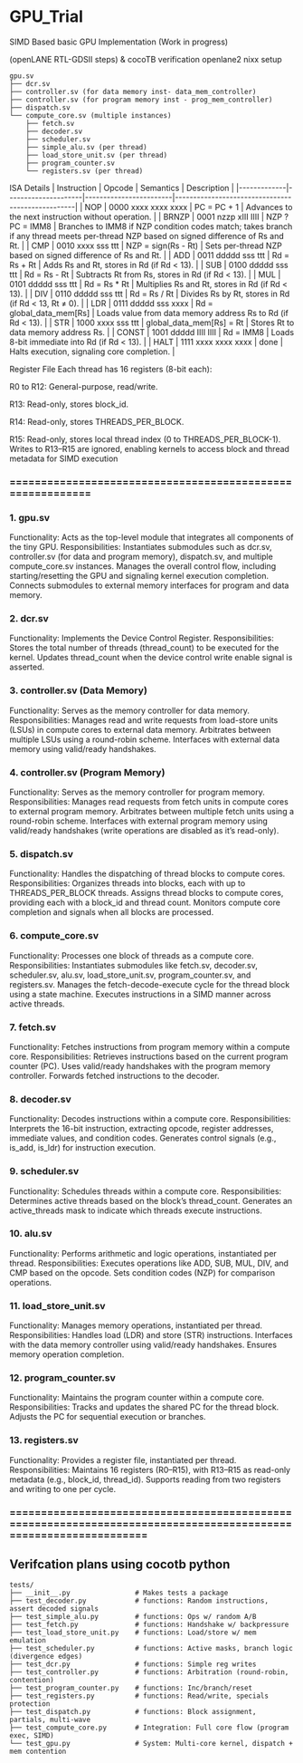 # GPU_Trial
SIMD Based basic GPU Implementation  (Work in progress)

(openLANE RTL-GDSII steps) & cocoTB verification
openlane2 nixx setup
```
gpu.sv
├── dcr.sv
├── controller.sv (for data memory inst- data_mem_controller)
├── controller.sv (for program memory inst - prog_mem_controller)
├── dispatch.sv
└── compute_core.sv (multiple instances)
    ├── fetch.sv
    ├── decoder.sv
    ├── scheduler.sv
    ├── simple_alu.sv (per thread)
    ├── load_store_unit.sv (per thread)
    ├── program_counter.sv
    └── registers.sv (per thread)
```

ISA Details
| Instruction | Opcode              | Semantics              | Description                                      |
|-------------|---------------------|------------------------|--------------------------------------------------|
| NOP         | 0000 xxxx xxxx xxxx | PC = PC + 1           | Advances to the next instruction without operation. |
| BRNZP       | 0001 nzzp xIII IIII | NZP ? PC = IMM8       | Branches to IMM8 if NZP condition codes match; takes branch if any thread meets per-thread NZP based on signed difference of Rs and Rt. |
| CMP         | 0010 xxxx sss ttt   | NZP = sign(Rs - Rt)   | Sets per-thread NZP based on signed difference of Rs and Rt. |
| ADD         | 0011 ddddd sss ttt  | Rd = Rs + Rt          | Adds Rs and Rt, stores in Rd (if Rd < 13).       |
| SUB         | 0100 ddddd sss ttt  | Rd = Rs - Rt          | Subtracts Rt from Rs, stores in Rd (if Rd < 13). |
| MUL         | 0101 ddddd sss ttt  | Rd = Rs * Rt          | Multiplies Rs and Rt, stores in Rd (if Rd < 13). |
| DIV         | 0110 ddddd sss ttt  | Rd = Rs / Rt          | Divides Rs by Rt, stores in Rd (if Rd < 13, Rt ≠ 0). |
| LDR         | 0111 ddddd sss xxxx | Rd = global_data_mem[Rs] | Loads value from data memory address Rs to Rd (if Rd < 13). |
| STR         | 1000 xxxx sss ttt   | global_data_mem[Rs] = Rt | Stores Rt to data memory address Rs.            |
| CONST       | 1001 ddddd IIII IIII | Rd = IMM8            | Loads 8-bit immediate into Rd (if Rd < 13).     |
| HALT        | 1111 xxxx xxxx xxxx | done                  | Halts execution, signaling core completion.     |

Register File
Each thread has 16 registers (8-bit each):

R0 to R12: General-purpose, read/write.

R13: Read-only, stores block_id.

R14: Read-only, stores THREADS_PER_BLOCK.

R15: Read-only, stores local thread index (0 to THREADS_PER_BLOCK-1). Writes to R13–R15 are ignored, enabling kernels to access block and thread metadata for SIMD execution
### ==========================================================

### 1. gpu.sv
Functionality: Acts as the top-level module that integrates all components of the tiny GPU.
Responsibilities:
Instantiates submodules such as dcr.sv, controller.sv (for data and program memory), dispatch.sv, and multiple compute_core.sv instances.
Manages the overall control flow, including starting/resetting the GPU and signaling kernel execution completion.
Connects submodules to external memory interfaces for program and data memory.

### 2. dcr.sv
Functionality: Implements the Device Control Register.
Responsibilities:
Stores the total number of threads (thread_count) to be executed for the kernel.
Updates thread_count when the device control write enable signal is asserted.

### 3. controller.sv (Data Memory)
Functionality: Serves as the memory controller for data memory.
Responsibilities:
Manages read and write requests from load-store units (LSUs) in compute cores to external data memory.
Arbitrates between multiple LSUs using a round-robin scheme.
Interfaces with external data memory using valid/ready handshakes.

### 4. controller.sv (Program Memory)
Functionality: Serves as the memory controller for program memory.
Responsibilities:
Manages read requests from fetch units in compute cores to external program memory.
Arbitrates between multiple fetch units using a round-robin scheme.
Interfaces with external program memory using valid/ready handshakes (write operations are disabled as it’s read-only).

### 5. dispatch.sv
Functionality: Handles the dispatching of thread blocks to compute cores.
Responsibilities:
Organizes threads into blocks, each with up to THREADS_PER_BLOCK threads.
Assigns thread blocks to compute cores, providing each with a block_id and thread count.
Monitors compute core completion and signals when all blocks are processed.

### 6. compute_core.sv
Functionality: Processes one block of threads as a compute core.
Responsibilities:
Instantiates submodules like fetch.sv, decoder.sv, scheduler.sv, alu.sv, load_store_unit.sv, program_counter.sv, and registers.sv.
Manages the fetch-decode-execute cycle for the thread block using a state machine.
Executes instructions in a SIMD manner across active threads.

### 7. fetch.sv
Functionality: Fetches instructions from program memory within a compute core.
Responsibilities:
Retrieves instructions based on the current program counter (PC).
Uses valid/ready handshakes with the program memory controller.
Forwards fetched instructions to the decoder.

### 8. decoder.sv
Functionality: Decodes instructions within a compute core.
Responsibilities:
Interprets the 16-bit instruction, extracting opcode, register addresses, immediate values, and condition codes.
Generates control signals (e.g., is_add, is_ldr) for instruction execution.

### 9. scheduler.sv
Functionality: Schedules threads within a compute core.
Responsibilities:
Determines active threads based on the block’s thread_count.
Generates an active_threads mask to indicate which threads execute instructions.

### 10. alu.sv
Functionality: Performs arithmetic and logic operations, instantiated per thread.
Responsibilities:
Executes operations like ADD, SUB, MUL, DIV, and CMP based on the opcode.
Sets condition codes (NZP) for comparison operations.

### 11. load_store_unit.sv
Functionality: Manages memory operations, instantiated per thread.
Responsibilities:
Handles load (LDR) and store (STR) instructions.
Interfaces with the data memory controller using valid/ready handshakes.
Ensures memory operation completion.

### 12. program_counter.sv
Functionality: Maintains the program counter within a compute core.
Responsibilities:
Tracks and updates the shared PC for the thread block.
Adjusts the PC for sequential execution or branches.

### 13. registers.sv
Functionality: Provides a register file, instantiated per thread.
Responsibilities:
Maintains 16 registers (R0–R15), with R13–R15 as read-only metadata (e.g., block_id, thread_id).
Supports reading from two registers and writing to one per cycle.


### ================================================================================================================
## Verifcation plans using cocotb python
```
tests/                        
├── __init__.py                # Makes tests a package
├── test_decoder.py            # functions: Random instructions, assert decoded signals
├── test_simple_alu.py         # functions: Ops w/ random A/B
├── test_fetch.py              # functions: Handshake w/ backpressure
├── test_load_store_unit.py    # functions: Load/store w/ mem emulation
├── test_scheduler.py          # functions: Active masks, branch logic (divergence edges)
├── test_dcr.py                # functions: Simple reg writes
├── test_controller.py         # functions: Arbitration (round-robin, contention)
├── test_program_counter.py    # functions: Inc/branch/reset
├── test_registers.py          # functions: Read/write, specials protection
├── test_dispatch.py           # functions: Block assignment, partials, multi-wave
├── test_compute_core.py       # Integration: Full core flow (program exec, SIMD)
└── test_gpu.py                # System: Multi-core kernel, dispatch + mem contention
```
